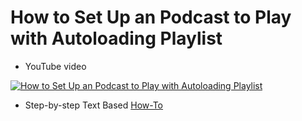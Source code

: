 # How to Set Up an Podcast to Play with Autoloading Playlist
* YouTube video

[![How to Set Up an Podcast to Play with Autoloading Playlist](http://img.youtube.com/vi/g-4UcD8qvR8/0.jpg)](https://www.youtube-nocookie.com/embed/g-4UcD8qvR8 "How to Set Up an Podcast to Play with Autoloading Playlist")

* Step-by-step Text Based [How-To](../howtos/podcast)
